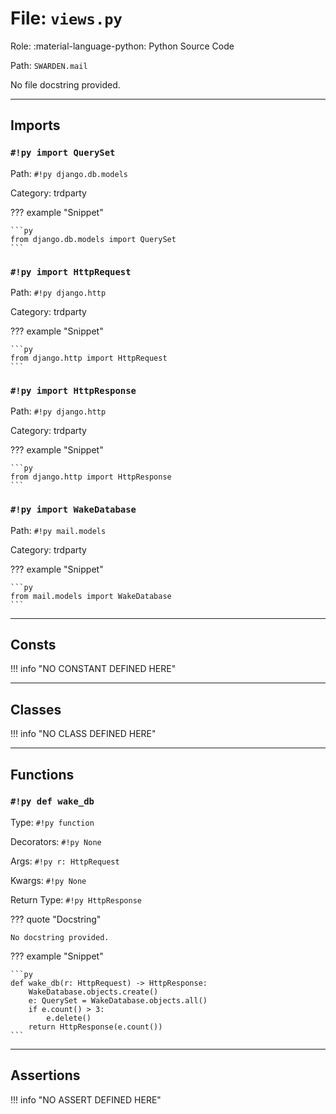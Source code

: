 # File: `views.py`

Role: :material-language-python: Python Source Code

Path: `SWARDEN.mail`

No file docstring provided.

---

## Imports

### `#!py import QuerySet`

Path: `#!py django.db.models`

Category: trdparty

??? example "Snippet"

    ```py
    from django.db.models import QuerySet
    ```

### `#!py import HttpRequest`

Path: `#!py django.http`

Category: trdparty

??? example "Snippet"

    ```py
    from django.http import HttpRequest
    ```

### `#!py import HttpResponse`

Path: `#!py django.http`

Category: trdparty

??? example "Snippet"

    ```py
    from django.http import HttpResponse
    ```

### `#!py import WakeDatabase`

Path: `#!py mail.models`

Category: trdparty

??? example "Snippet"

    ```py
    from mail.models import WakeDatabase
    ```



---

## Consts

!!! info "NO CONSTANT DEFINED HERE"

---

## Classes

!!! info "NO CLASS DEFINED HERE"

---

## Functions

### `#!py def wake_db`

Type: `#!py function`

Decorators: `#!py None`

Args: `#!py r: HttpRequest`

Kwargs: `#!py None`

Return Type: `#!py HttpResponse`

??? quote "Docstring"

    No docstring provided.

??? example "Snippet"

    ```py
    def wake_db(r: HttpRequest) -> HttpResponse:
        WakeDatabase.objects.create()
        e: QuerySet = WakeDatabase.objects.all()
        if e.count() > 3:
            e.delete()
        return HttpResponse(e.count())
    ```



---

## Assertions

!!! info "NO ASSERT DEFINED HERE"
